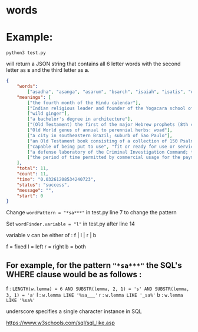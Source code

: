 # words

Example:
========

`python3 test.py`

will return a JSON string that contains all 6 letter words with the second letter as **s** and the third letter as **a**.

```json
{
    "words":
        ["asadha", "asanga", "asarum", "bsarch", "isaiah", "isatis", "osasco", "psalms", "usable", "usacil", "usance"],
    "meanings": [
        ["the fourth month of the Hindu calendar"],
        ["Indian religious leader and founder of the Yogacara school of Buddhism in India (4th century)"],
        ["wild ginger"],
        ["a bachelor's degree in architecture"],
        ["(Old Testament) the first of the major Hebrew prophets (8th century BC)", "an Old Testament book consisting of Isaiah's prophecies"],
        ["Old World genus of annual to perennial herbs: woad"],
        ["a city in southeastern Brazil; suburb of Sao Paulo"],
        ["an Old Testament book consisting of a collection of 150 Psalms"],
        ["capable of being put to use", "fit or ready for use or service", "convenient for use or disposal"],
        ["a defense laboratory of the Criminal Investigation Command; the United States Army's primary forensic laboratory in support of criminal intelligence"],
        ["the period of time permitted by commercial usage for the payment of a bill of exchange (especially a foreign bill of exchange)", "(economics) the utilization of economic goods to satisfy needs or in manufacturing", "accepted or habitual practice"]
    ],
    "total": 11,
    "count": 11,
    "time": "0.03261208534240723",
    "status": "success",
    "message": "",
    "start": 0
}
```

Change `wordPattern = "*sa***"` in test.py line 7 to change the pattern

Set `wordFinder.variable = "l"` in test.py after line 14

variable v can be either of : f | l | r | b

f = fixed
l = left
r = right
b = both

For example, for the pattern `"*sa***"` the SQL's WHERE clause would be as follows :
------------------------------------------------------------------------------------
f : `LENGTH(w.lemma) = 6 AND SUBSTR(lemma, 2, 1) = 's' AND SUBSTR(lemma, 3, 1) = 'a'`
l : `w.lemma LIKE '%sa___'`
r : `w.lemma LIKE '_sa%'`
b : `w.lemma LIKE '%sa%'`

underscore specifies a single character instance in SQL

https://www.w3schools.com/sql/sql_like.asp